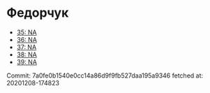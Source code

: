 # Федорчук
- [35: NA](35.md)
- [36: NA](36.md)
- [37: NA](37.md)
- [38: NA](38.md)
- [39: NA](39.md)

Commit: 7a0fe0b1540e0cc14a86d9f9fb527daa195a9346
 fetched at: 20201208-174823
